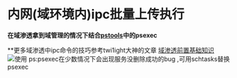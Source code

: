 # 内网(域环境内)ipc批量上传执行
**在域渗透拿到域管理的情况下结合​[pstools](https://docs.microsoft.com/en-us/sysinternals/downloads/pstools)中的psexec**

**更多域渗透中ipc命令的技巧参考twi1ight大神的文章 [域渗透前置基础知识](http://twi1ight.com/2016/04/basics-of-active-directory-hacking/)
![使用](https://i.imgur.com/BYNeIED.jpg)
ps:psexec在少数情况下会出现服务没删除成功的bug
,可用schtasks替换psexec
